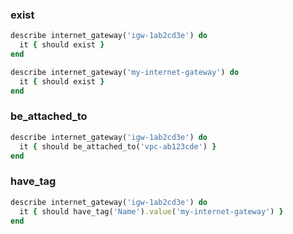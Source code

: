 ### exist

```ruby
describe internet_gateway('igw-1ab2cd3e') do
  it { should exist }
end

describe internet_gateway('my-internet-gateway') do
  it { should exist }
end
```

### be_attached_to

```ruby
describe internet_gateway('igw-1ab2cd3e') do
  it { should be_attached_to('vpc-ab123cde') }
end
```

### have_tag

```ruby
describe internet_gateway('igw-1ab2cd3e') do
  it { should have_tag('Name').value('my-internet-gateway') }
end
```
